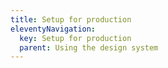 ```yaml
---
title: Setup for production
eleventyNavigation:
  key: Setup for production
  parent: Using the design system
---
```

